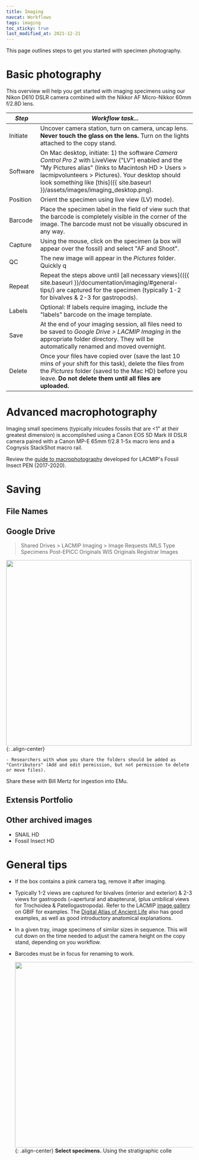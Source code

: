 ```yaml
---
title: Imaging
navcat: Workflows
tags: imaging
toc_sticky: true
last_modified_at: 2021-12-21
---
```


This page outlines steps to get you started with specimen photography.

# Basic photography
This overview will help you get started with imaging specimens using our Nikon D610 DSLR camera combined with the Nikkor AF Micro-Nikkor 60mm f/2.8D lens.

*Step* | *Workflow task...*
   --- | ---
   Initiate | Uncover camera station, turn on camera, uncap lens. **Never touch the glass on the lens.** Turn on the lights attached to the copy stand.
   Software | On Mac desktop, initiate: 1) the software *Camera Control Pro 2* with LiveView ("LV") enabled and the "My Pictures alias" (links to Macintosh HD > Users > lacmipvolunteers > Pictures). Your desktop should look something like [this]({{ site.baseurl }}/assets/images/imaging_desktop.png).
   Position | Orient the specimen using live view (LV) mode).
   Barcode | Place the specimen label in the field of view such that the barcode is completely visible in the corner of the image. The barcode must not be visually obscured in any way.
   Capture | Using the mouse, click on the specimen (a box will appear over the fossil) and select "AF and Shoot". 
   QC| The new image will appear in the _Pictures_ folder. Quickly q
   Repeat | Repeat the steps above until [all necessary views](({{ site.baseurl }}/documentation/imaging/#general-tips/) are captured for the specimen (typically 1-2 for bivalves & 2-3 for gastropods).
   Labels | Optional: If labels require imaging, include the "labels" barcode on the image template. 
   Save | At the end of your imaging session, all files need to be saved to _Google Drive > LACMIP Imaging_ in the appropriate folder directory. They will be automatically renamed and moved overnight. 
   Delete | Once your files have copied over (save the last 10 mins of your shift for this task), delete the files from the _Pictures_ folder (saved to the Mac HD) before you leave. **Do not delete them until all files are uploaded.**

# Advanced macrophotography

Imaging small specimens (typically inlcudes fossils that are <1" at their greatest dimension) is accomplished using a Canon EOS 5D Mark III DSLR camera paired with a Canon MP-E 65mm f/2.8 1-5x macro lens and a Cognysis StackShot macro rail.

Review the [guide to macrophotography](https://drive.google.com/file/d/1VsrV8OBMxUAjes_QLagHZisrnTrAbwyv/view?usp=sharing) developed for LACMIP's Fossil Insect PEN (2017-2020).
   
# Saving
## File Names
## Google Drive
> Shared Drives > LACMIP Imaging > Image Requests
> IMLS Type Specimens
> Post-EPICC Originals
> WIS Originals
> Registrar Images

 <img src="{{ site.baseurl }}/assets/images/imaging_sharing.png" alt="" width="500"/>{: .align-center}
 
    - Researchers with whom you share the folders should be added as "Contributors" (Add and edit permission, but not permission to delete or move files). 

Share these with Bill Mertz for ingestion into EMu.
## Extensis Portfolio
## Other archived images
- SNAIL HD
- Fossil Insect HD

# General tips
- If the box contains a pink camera tag, remove it after imaging.
- Typically 1-2 views are captured for bivalves (interior and exterior) & 2-3 views for gastropods (=apertural and abapterural, (plus umbilical views for Trochoidea & Patellogastropoda). Refer to the LACMIP [image gallery](https://www.gbif.org/occurrence/gallery?dataset_key=f0a7ca6e-8da6-4629-97bd-0368705a4d6b) on GBIF for examples. The [Digital Atlas of Ancient Life](https://www.digitalatlasofancientlife.org/learn/mollusca/) also has good examples, as well as good introductory anatomical explanations.
- In a given tray, image specimens of similar sizes in sequence. This will cut down on the time needed to adjust the camera height on the copy stand, depending on you workflow.
- Barcodes must be in focus for renaming to work.
   
   
   
   
   
   
   <img src="{{ site.baseurl }}/assets/images/digitizing_worksheetexample2.png" alt="" width="500"/>{: .align-center} **Select specimens.** Using the stratigraphic colle
